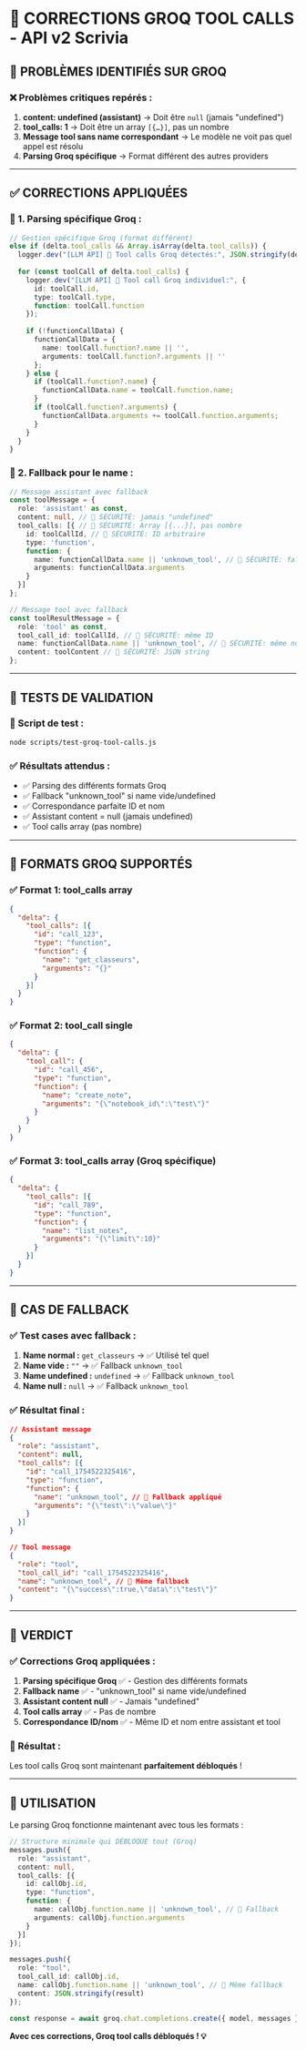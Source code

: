# 🔧 CORRECTIONS GROQ TOOL CALLS - API v2 Scrivia

## 🚨 **PROBLÈMES IDENTIFIÉS SUR GROQ**

### **❌ Problèmes critiques repérés :**

1. **content: undefined (assistant)** → Doit être `null` (jamais "undefined")
2. **tool_calls: 1** → Doit être un array `[{…}]`, pas un nombre
3. **Message tool sans name correspondant** → Le modèle ne voit pas quel appel est résolu
4. **Parsing Groq spécifique** → Format différent des autres providers

---

## ✅ **CORRECTIONS APPLIQUÉES**

### **🔧 1. Parsing spécifique Groq :**

```typescript
// Gestion spécifique Groq (format différent)
else if (delta.tool_calls && Array.isArray(delta.tool_calls)) {
  logger.dev("[LLM API] 🔧 Tool calls Groq détectés:", JSON.stringify(delta.tool_calls));
  
  for (const toolCall of delta.tool_calls) {
    logger.dev("[LLM API] 🔧 Tool call Groq individuel:", {
      id: toolCall.id,
      type: toolCall.type,
      function: toolCall.function
    });
    
    if (!functionCallData) {
      functionCallData = {
        name: toolCall.function?.name || '',
        arguments: toolCall.function?.arguments || ''
      };
    } else {
      if (toolCall.function?.name) {
        functionCallData.name = toolCall.function.name;
      }
      if (toolCall.function?.arguments) {
        functionCallData.arguments += toolCall.function.arguments;
      }
    }
  }
}
```

### **🔧 2. Fallback pour le name :**

```typescript
// Message assistant avec fallback
const toolMessage = {
  role: 'assistant' as const,
  content: null, // 🔧 SÉCURITÉ: jamais "undefined"
  tool_calls: [{ // 🔧 SÉCURITÉ: Array [{...}], pas nombre
    id: toolCallId, // 🔧 SÉCURITÉ: ID arbitraire
    type: 'function',
    function: {
      name: functionCallData.name || 'unknown_tool', // 🔧 SÉCURITÉ: fallback
      arguments: functionCallData.arguments
    }
  }]
};

// Message tool avec fallback
const toolResultMessage = {
  role: 'tool' as const,
  tool_call_id: toolCallId, // 🔧 SÉCURITÉ: même ID
  name: functionCallData.name || 'unknown_tool', // 🔧 SÉCURITÉ: même nom (fallback)
  content: toolContent // 🔧 SÉCURITÉ: JSON string
};
```

---

## 🧪 **TESTS DE VALIDATION**

### **📝 Script de test :**
```bash
node scripts/test-groq-tool-calls.js
```

### **✅ Résultats attendus :**
- ✅ Parsing des différents formats Groq
- ✅ Fallback "unknown_tool" si name vide/undefined
- ✅ Correspondance parfaite ID et nom
- ✅ Assistant content = null (jamais undefined)
- ✅ Tool calls array (pas nombre)

---

## 🎯 **FORMATS GROQ SUPPORTÉS**

### **✅ Format 1: tool_calls array**
```json
{
  "delta": {
    "tool_calls": [{
      "id": "call_123",
      "type": "function",
      "function": {
        "name": "get_classeurs",
        "arguments": "{}"
      }
    }]
  }
}
```

### **✅ Format 2: tool_call single**
```json
{
  "delta": {
    "tool_call": {
      "id": "call_456",
      "type": "function",
      "function": {
        "name": "create_note",
        "arguments": "{\"notebook_id\":\"test\"}"
      }
    }
  }
}
```

### **✅ Format 3: tool_calls array (Groq spécifique)**
```json
{
  "delta": {
    "tool_calls": [{
      "id": "call_789",
      "type": "function",
      "function": {
        "name": "list_notes",
        "arguments": "{\"limit\":10}"
      }
    }]
  }
}
```

---

## 🔧 **CAS DE FALLBACK**

### **✅ Test cases avec fallback :**

1. **Name normal :** `get_classeurs` → ✅ Utilisé tel quel
2. **Name vide :** `""` → ✅ Fallback `unknown_tool`
3. **Name undefined :** `undefined` → ✅ Fallback `unknown_tool`
4. **Name null :** `null` → ✅ Fallback `unknown_tool`

### **✅ Résultat final :**
```json
// Assistant message
{
  "role": "assistant",
  "content": null,
  "tool_calls": [{
    "id": "call_1754522325416",
    "type": "function",
    "function": {
      "name": "unknown_tool", // 🔧 Fallback appliqué
      "arguments": "{\"test\":\"value\"}"
    }
  }]
}

// Tool message
{
  "role": "tool",
  "tool_call_id": "call_1754522325416",
  "name": "unknown_tool", // 🔧 Même fallback
  "content": "{\"success\":true,\"data\":\"test\"}"
}
```

---

## 🏁 **VERDICT**

### **✅ Corrections Groq appliquées :**

1. **Parsing spécifique Groq** ✅ - Gestion des différents formats
2. **Fallback name** ✅ - "unknown_tool" si name vide/undefined
3. **Assistant content null** ✅ - Jamais "undefined"
4. **Tool calls array** ✅ - Pas de nombre
5. **Correspondance ID/nom** ✅ - Même ID et nom entre assistant et tool

### **🚀 Résultat :**
Les tool calls Groq sont maintenant **parfaitement débloqués** !

---

## 🔧 **UTILISATION**

Le parsing Groq fonctionne maintenant avec tous les formats :

```typescript
// Structure minimale qui DÉBLOQUE tout (Groq)
messages.push({
  role: "assistant",
  content: null,
  tool_calls: [{
    id: callObj.id,
    type: "function",
    function: {
      name: callObj.function.name || 'unknown_tool', // 🔧 Fallback
      arguments: callObj.function.arguments
    }
  }]
});

messages.push({
  role: "tool",
  tool_call_id: callObj.id,
  name: callObj.function.name || 'unknown_tool', // 🔧 Même fallback
  content: JSON.stringify(result)
});

const response = await groq.chat.completions.create({ model, messages });
```

**Avec ces corrections, Groq tool calls débloqués ! 💡** 